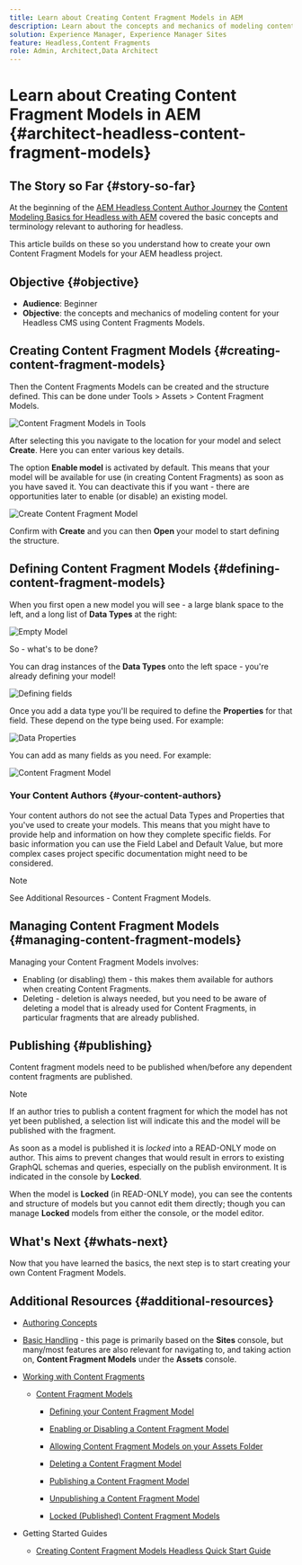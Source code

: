 ```yaml
---
title: Learn about Creating Content Fragment Models in AEM
description: Learn about the concepts and mechanics of modeling content for your Headless CMS using Content Fragments Models.
solution: Experience Manager, Experience Manager Sites
feature: Headless,Content Fragments
role: Admin, Architect,Data Architect
---
```

# Learn about Creating Content Fragment Models in AEM {#architect-headless-content-fragment-models}

## The Story so Far {#story-so-far}

At the beginning of the [AEM Headless Content Author Journey](overview.md) the [Content Modeling Basics for Headless with AEM](basics.md) covered the basic concepts and terminology relevant to authoring for headless.

This article builds on these so you understand how to create your own Content Fragment Models for your AEM headless project.

## Objective {#objective}

* **Audience**: Beginner
* **Objective**: the concepts and mechanics of modeling content for your Headless CMS using Content Fragments Models.

<!-- which persona does this? -->
<!-- and who allows the configuration on the folders? -->

<!--
## Enabling Content Fragment Models {#enabling-content-fragment-models}

At the very start you need to enable Content Fragment Models for your site, this is done in the Configuration Browser; under Tools > General > Configuration Browser. You can either select to configure the global entry, or create a configuration. For example:

![Define configuration](/help/assets/content-fragments/assets/cfm-conf-01.png)

>[!NOTE]
>
>See Additional Resources - Content Fragments in the Configuration Browser
-->

## Creating Content Fragment Models {#creating-content-fragment-models}

Then the Content Fragments Models can be created and the structure defined. This can be done under Tools > Assets > Content Fragment Models. 

![Content Fragment Models in Tools](assets/cfm-tools.png)

After selecting this you navigate to the location for your model and select **Create**. Here you can enter various key details.

The option **Enable model** is activated by default. This means that your model will be available for use (in creating Content Fragments) as soon as you have saved it. You can deactivate this if you want - there are opportunities later to enable (or disable) an existing model.

![Create Content Fragment Model](/help/assets/content-fragments/assets/cfm-models-02.png)

Confirm with **Create** and you can then **Open** your model to start defining the structure.

## Defining Content Fragment Models {#defining-content-fragment-models}

When you first open a new model you will see - a large blank space to the left, and a long list of **Data Types** at the right:

![Empty Model](/help/assets/content-fragments/assets/cfm-models-03.png)

So - what's to be done?

You can drag instances of the **Data Types** onto the left space - you're already defining your model!

![Defining fields](/help/assets/content-fragments/assets/cfm-models-04.png) 

Once you add a data type you'll be required to define the **Properties** for that field. These depend on the type being used. For example:

![Data Properties](/help/assets/content-fragments/assets/cfm-models-05.png) 

You can add as many fields as you need. For example:

![Content Fragment Model](/help/assets/content-fragments/assets/cfm-models-07.png)

### Your Content Authors {#your-content-authors}

Your content authors do not see the actual Data Types and Properties that you've used to create your models. This means that you might have to provide help and information on how they complete specific fields. For basic information you can use the Field Label and Default Value, but more complex cases project specific documentation might need to be considered.

>[!NOTE]
>
>See Additional Resources - Content Fragment Models.

## Managing Content Fragment Models {#managing-content-fragment-models}

<!-- needs more details -->

Managing your Content Fragment Models involves:

* Enabling (or disabling) them - this makes them available for authors when creating Content Fragments.
* Deleting - deletion is always needed, but you need to be aware of deleting a model that is already used for Content Fragments, in particular fragments that are already published.

## Publishing {#publishing}

<!-- needs more details -->

Content fragment models need to be published when/before any dependent content fragments are published.

>[!NOTE]
>
>If an author tries to publish a content fragment for which the model has not yet been published, a selection list will indicate this and the model will be published with the fragment.

As soon as a model is published it is *locked* into a READ-ONLY mode on author. This aims to prevent changes that would result in errors to existing GraphQL schemas and queries, especially on the publish environment. It is indicated in the console by **Locked**. 

When the model is **Locked** (in READ-ONLY mode), you can see the contents and structure of models but you cannot edit them directly; though you can manage **Locked** models from either the console, or the model editor.

## What's Next {#whats-next}

Now that you have learned the basics, the next step is to start creating your own Content Fragment Models.

## Additional Resources {#additional-resources}

* [Authoring Concepts](/help/sites-authoring/author.md)

* [Basic Handling](/help/sites-authoring/basic-handling.md) - this page is primarily based on the **Sites** console, but many/most features are also relevant for navigating to, and taking action on, **Content Fragment Models** under the **Assets** console.

* [Working with Content Fragments](/help/assets/content-fragments/content-fragments.md)
 
  * [Content Fragment Models](/help/assets/content-fragments/content-fragments-models.md)

    * [Defining your Content Fragment Model](/help/assets/content-fragments/content-fragments-models.md#defining-your-content-fragment-model)

    * [Enabling or Disabling a Content Fragment Model](/help/assets/content-fragments/content-fragments-models.md#enabling-disabling-a-content-fragment-model)

    * [Allowing Content Fragment Models on your Assets Folder](/help/assets/content-fragments/content-fragments-models.md#allowing-content-fragment-models-assets-folder)

    * [Deleting a Content Fragment Model](/help/assets/content-fragments/content-fragments-models.md#deleting-a-content-fragment-model)

    * [Publishing a Content Fragment Model](/help/assets/content-fragments/content-fragments-models.md#publishing-a-content-fragment-model)

    * [Unpublishing a Content Fragment Model](/help/assets/content-fragments/content-fragments-models.md#unpublishing-a-content-fragment-model)

    * [Locked (Published) Content Fragment Models](/help/assets/content-fragments/content-fragments-models.md#locked-published-content-fragment-models)

* Getting Started Guides
  
  * [Creating Content Fragment Models Headless Quick Start Guide](/help/sites-developing/headless/getting-started/create-content-model.md)
